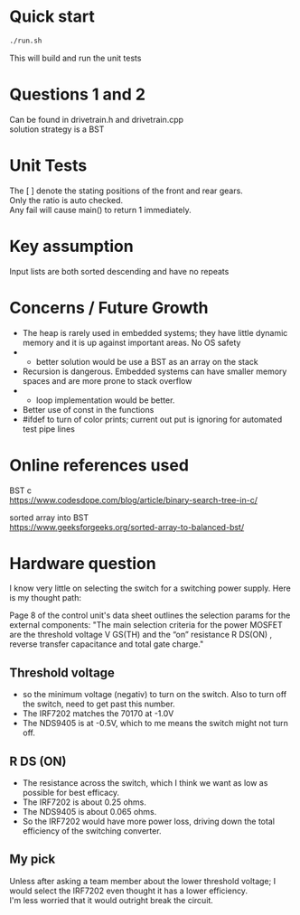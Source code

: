 # Quick start
```bash
./run.sh
```
This will build and run the unit tests

# Questions 1 and 2
Can be found in drivetrain.h and drivetrain.cpp  
solution strategy is a BST

# Unit Tests
The [ ] denote the stating positions of the front and rear gears.  
Only the ratio is auto checked.  
Any fail will cause main() to return 1 immediately.

# Key assumption
Input lists are both sorted descending and have no repeats

# Concerns / Future Growth
- The heap is rarely used in embedded systems; they have little dynamic memory and it is up against important areas. No OS safety
- - better solution would be use a BST as an array on the stack
- Recursion is dangerous. Embedded systems can have smaller memory spaces and are more prone to stack overflow
- - loop implementation would be better.
- Better use of const in the functions
- #ifdef to turn of color prints; current out put is ignoring for automated test pipe lines

# Online references used
BST c  
https://www.codesdope.com/blog/article/binary-search-tree-in-c/

sorted array into BST  
https://www.geeksforgeeks.org/sorted-array-to-balanced-bst/

# Hardware question
I know very little on selecting the switch for a switching power supply. Here is my thought path:

 
Page 8 of the control unit's data sheet outlines the selection params for the external components:
"The main selection criteria for
the power MOSFET are the threshold voltage V GS(TH) and
the “on” resistance R DS(ON) , reverse transfer capacitance
and total gate charge."

## Threshold voltage
- so the minimum voltage (negativ) to turn on the switch. Also to turn off the switch, need to get past this number.
- The IRF7202 matches the 70170 at -1.0V
- The NDS9405 is at -0.5V, which to me means the switch might not turn off.

## R DS (ON)
- The resistance across the switch, which I think we want as low as possible for best efficacy.
- The IRF7202 is about 0.25 ohms.
- The NDS9405 is about 0.065 ohms.
- So the IRF7202 would have more power loss, driving down the total efficiency of the switching converter.

## My pick
Unless after asking a team member about the lower threshold voltage; I would select the IRF7202 even thought it has a lower efficiency.  
I'm less worried that it would outright break the circuit.
